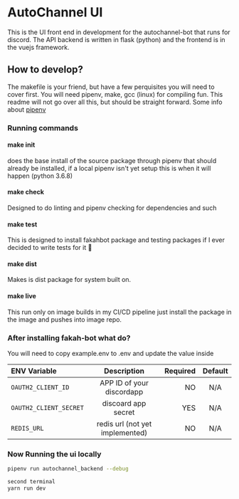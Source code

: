 # AutoChannel UI
This is the UI front end in development for the autochannel-bot that runs for discord. The API backend is written in flask (python) and the frontend is in the vuejs framework. 

## How to develop?

The makefile is your friend, but have a few perquisites you will need to cover first.
You will need pipenv, make, gcc (linux) for compiling fun. This readme will not go
over all this, but should be straight forward. Some info about [pipenv](https://realpython.com/pipenv-guide/#pipenv-introduction)



### Running commands

#### make init
does the base install of the source package through pipenv that should already be installed,
if a local pipenv isn't yet setup this is when it will happen (python 3.6.8)

#### make check
Designed to do linting and pipenv checking for dependencies and such

#### make test
This is designed to install fakahbot package and testing packages if I ever decided to write tests for it :shrug:

#### make dist
Makes is dist package for system built on.

#### make live
This run only on image builds in my CI/CD pipeline just install the package in the image and pushes into image repo.


### After installing fakah-bot what do?

You will need to copy example.env to .env and update the value inside

| ENV Variable | Description | Required | Default |
| :----------- | :---------: | -------: | :-----: |
| `OAUTH2_CLIENT_ID`     | APP ID of your discordapp | NO | N/A |
| `OAUTH2_CLIENT_SECRET`      | discoard app secret | YES | N/A |
| `REDIS_URL`      | redis url (not yet implemented)| NO | N/A |

### Now Running the ui locally


```bash
pipenv run autochannel_backend --debug

second terminal
yarn run dev

```